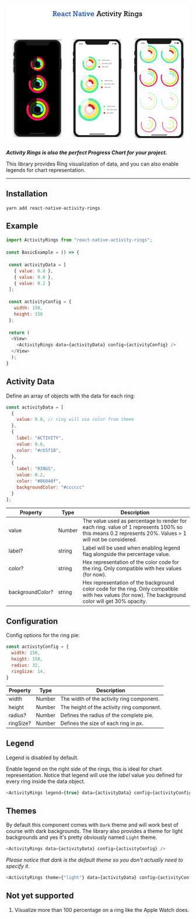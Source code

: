 ![Screenshot](./docs/screenshot.png?raw=true "Activity Rings")  


***Activity Rings is also the perfect Progress Chart for your project.***

This library provides Ring visualization of data, and you can also enable legends for chart representation.

---  

## Installation

```
yarn add react-native-activity-rings  
```

## Example

```javascript
import ActivityRings from "react-native-activity-rings";  

const BasicExample = () => {

 const activityData = [ 
   { value: 0.8 }, 
   { value: 0.6 }, 
   { value: 0.2 }
 ];

 const activityConfig = { 
   width: 150,  
   height: 150
 };

 return (
  <View>
    <ActivityRings data={activityData} config={activityConfig} /> 
  </View>
  );
}  
```


## Activity Data

Define an array of objects with the data for each ring:

```javascript
const activityData = [
  {
    value: 0.8, // ring will use color from theme
  },
  {
    label: "ACTIVITY",
    value: 0.6,
    color: "#cb5f18",
  },
  {
    label: "RINGS",
    value: 0.2,
    color: "#86040f",
    backgroundColor: "#cccccc"
  }
];
```

| Property         | Type   | Description                                                                                                                                           |
| ---------------- | ------ | ----------------------------------------------------------------------------------------------------------------------------------------------------- |
| value            | Number | The value used as percentage to render for each ring. value of 1 represents 100% so this means 0.2 represents 20%. Values > 1 will not be considered. |
| label?           | string | Label will be used when enabling legend flag alongside the percentage value. |
| color?           | string | Hex representation of the color code for the ring. Only compatible with hex values (for now).                                                         |
| backgroundColor? | string | Hex representation of the background color code for the ring. Only compatible with hex values (for now). The background color will get 30% opacity.   |


## Configuration

Config options for the ring pie:

```javascript
const activityConfig = {
  width: 150,
  height: 150,
  radius: 32,
  ringSize: 14,
}
```

| Property | Type   | Description                                |
| -------- | ------ | ------------------------------------------ |
| width    | Number | The width of the activity ring component.  |
| height   | Number | The height of the activity ring component. |
| radius?  | Number | Defines the radius of the complete pie.    |
| ringSize?| Number | Defines the size of each ring in px.       |

## Legend
Legend is disabled by default.

Enable legend on the right side of the rings, this is ideal for chart representation.
Notice that legend will use the *label* value you defined for every ring inside the data object. 

```typescript
<ActivityRings legend={true} data={activityData} config={activityConfig} />
```

## Themes

By default this component comes with `Dark` theme and will work best of course with dark backgrounds. The library also provides a theme for light backgrounds and yes it's pretty obviously named `Light` theme.

```typescript
<ActivityRings data={activityData} config={activityConfig} />
```

*Please notice that dark is the default theme so you don't actually need to specify it.*

```typescript
<ActivityRings theme={"light"} data={activityData} config={activityConfig} />
```


## Not yet supported

1. Visualize more than 100 percentage on a ring like the Apple Watch does.

